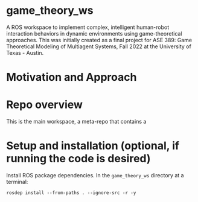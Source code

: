 # game_theory_ws
A ROS workspace to implement complex, intelligent human-robot interaction behaviors in dynamic environments using game-theoretical approaches. This was initially created as a final project for ASE 389: Game Theoretical Modeling of Multiagent Systems, Fall 2022 at the University of Texas - Austin.

# Motivation and Approach

# Repo overview
This is the main workspace, a meta-repo that contains a 

# Setup and installation (optional, if running the code is desired)
Install ROS package dependencies. In the `game_theory_ws` directory at a terminal:
```
rosdep install --from-paths . --ignore-src -r -y
```